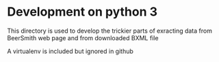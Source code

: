 # Development on python 3

This directory is used to develop the trickier parts of exracting
data from BeerSmith web page and from downloaded 
BXML file

A virtualenv is included but ignored in github

